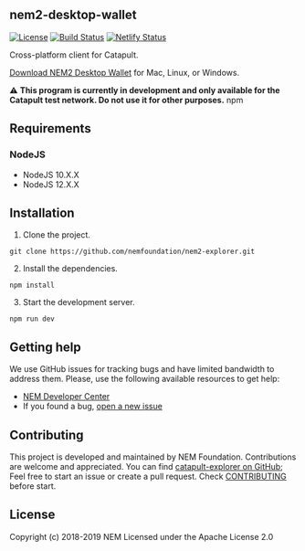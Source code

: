 ## nem2-desktop-wallet

[![License](https://img.shields.io/badge/License-Apache%202.0-blue.svg)](https://opensource.org/licenses/Apache-2.0)
[![Build Status](https://travis-ci.org/nemfoundation/nem2-desktop-wallet.svg?branch=master)](https://travis-ci.org/nemfoundation/nem2-desktop-wallet)
[![Netlify Status](https://api.netlify.com/api/v1/badges/dd08b1bf-133e-4a77-9fe5-d65d46316e9d/deploy-status)](https://app.netlify.com/sites/nem2-desktop-wallet/deploys)

Cross-platform client for Catapult.

[Download NEM2 Desktop Wallet](https://github.com/nemfoundation/nem2-desktop-wallet/branches) for Mac, Linux, or Windows.

:warning: **This program is currently in development and only available for the Catapult test network. Do not use it for other purposes.**
npm
## Requirements

### NodeJS
- NodeJS 10.X.X
- NodeJS 12.X.X


## Installation

1. Clone the project.

```
git clone https://github.com/nemfoundation/nem2-explorer.git
```

2. Install the dependencies.
```
npm install 
```

3. Start the development server.
```
npm run dev 
```

## Getting help

We use GitHub issues for tracking bugs and have limited bandwidth to address them.
Please, use the following available resources to get help:
- [NEM Developer Center][docs]
- If you found a bug, [open a new issue][issues]

## Contributing

This project is developed and maintained by NEM Foundation. Contributions are welcome and appreciated. You can find [catapult-explorer on GitHub][self]; Feel free to start an issue or create a pull request. Check [CONTRIBUTING](CONTRIBUTING.md) before start.

## License
Copyright (c) 2018-2019 NEM Licensed under the Apache License 2.0

[self]: https://github.com/nemfoundation/nem2-desktop-wallet
[docs]: https://nemtech.github.io
[issues]: https://github.com/nemfoundation/nem2-desktop-wallet/issues

